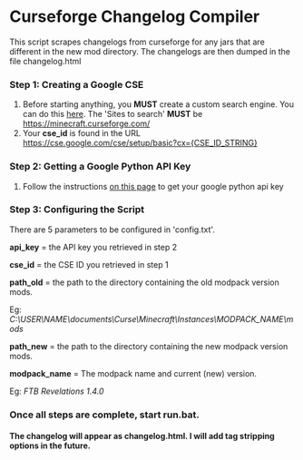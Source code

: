 # Curseforge Changelog Compiler
This script scrapes changelogs from curseforge for any jars that are different in the new mod directory. The changelogs are then dumped in the file changelog.html

### Step 1: Creating a Google CSE
1. Before starting anything, you **MUST** create a custom search engine.
   You can do this [here](https://cse.google.com/). The 'Sites to search' **MUST** be https://minecraft.curseforge.com/
2. Your **cse_id** is found in the URL https://cse.google.com/cse/setup/basic?cx={CSE_ID_STRING}

### Step 2: Getting a Google Python API Key
1. Follow the instructions [on this page](https://developers.google.com/api-client-library/python/guide/aaa_apikeys) to get your google python api key

### Step 3: Configuring the Script
There are 5 parameters to be configured in 'config.txt'.

**api_key** = the API key you retrieved in step 2

**cse_id** = the CSE ID you retrieved in step 1

**path_old** = the path to the directory containing the old modpack version mods.

Eg: *C:\USER\NAME\documents\Curse\Minecraft\Instances\MODPACK_NAME\mods*

**path_new** = the path to the directory containing the new modpack version mods.

**modpack_name** = The modpack name and current (new) version.

Eg: *FTB Revelations 1.4.0*

### Once all steps are complete, start run.bat.

#### The changelog will appear as changelog.html. I will add tag stripping options in the future. 
